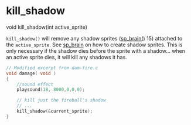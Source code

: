 # kill_shadow

<Prototype>void kill_shadow(int active_sprite)</Prototype>

`kill_shadow()` will remove any shadow sprites ([sp_brain()](./sp-brain.md) 15) attached to the `active_sprite`. See [sp_brain](./sp-brain.md) on how to create shadow sprites. This is only necessary if the shadow dies before the sprite with a shadow... when an active sprite dies, it will kill any shadows it has.

```c
// Modified excerpt from dam-fire.c
void damage( void )
{
    //sound effect
    playsound(18, 8000,0,0,0);

    // kill just the fireball's shadow
    // ...    
    kill_shadow(&current_sprite);
}
```

